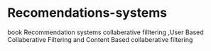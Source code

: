 # Recomendations-systems
book Recommendation systems  collaberative filltering ,User Based Collaberative Filtering and Content Based collaberative filtering
